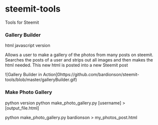 # steemit-tools
Tools for Steemit

### Gallery Builder
html javascript version

Allows a user to make a gallery of the photos from many posts on steemit. Searches the posts of a user and strips out all images and then makes the html needed. This new html is posted into a new Steemit post

![Gallery Builder in Action]0https://github.com/bardionson/steemit-tools/blob/master/galleryBuilder.gif)

### Make Photo Gallery 
python version
python make_photo_gallery.py [username] > [output_file.html]

python make_photo_gallery.py bardionson > my_photos_post.html

